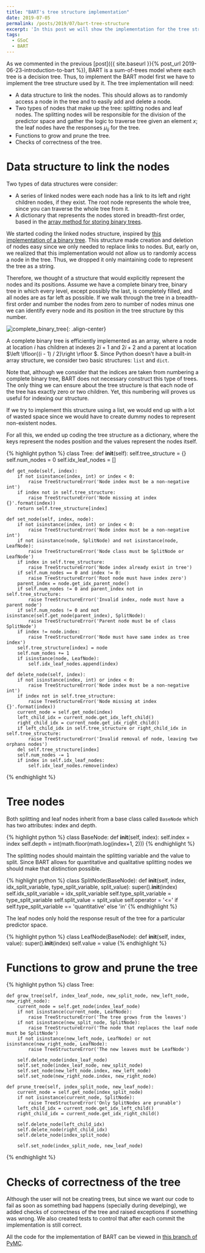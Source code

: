 ```yaml
---
title: "BART's tree structure implementation"
date: 2019-07-05
permalink: /posts/2019/07/bart-tree-structure
excerpt: 'In this post we will show the implementation for the tree structure of BART.'
tags:
  - GSoC
  - BART
---
```


As we commented in the previous [post]({{ site.baseurl }}{% post_url 2019-06-23-introduction-to-bart %}), BART is a sum-of-trees model where each tree is a decision tree. Thus, to implement the BART model first we have to implement the tree structure used by it. The tree implementation will need:

- A data structure to link the nodes. This should allows as to randomly access a node in the tree and to easily add and delete a node.
- Two types of nodes that make up the tree: splitting nodes and leaf nodes. The splitting nodes will be responsible for the division of the predictor space and gather the logic to traverse tree given an element $x$; the leaf nodes have the responses $\mu_{ij}$ for the tree.
- Functions to grow and prune the tree.
- Checks of correctness of the tree.

# Data structure to link the nodes

Two types of data structures were consider:

- A series of linked nodes were each node has a link to its left and right children nodes, if they exist. The root node represents the whole tree, since you can traverse the whole tree from it.
- A dictionary that represents the nodes stored in breadth-first order, based in the [array method for storing binary trees](https://en.wikipedia.org/wiki/Binary_tree#Arrays).

We started coding the linked nodes structure, inspired by [this implementation of a binary tree](https://github.com/joowani/binarytree). This structure made creation and deletion of nodes easy since we only needed to replace links to nodes. But, early on, we realized that this implementation would not allow us to randomly access a node in the tree. Thus, we dropped it only maintaining code to represent the tree as a string.

Therefore, we thought of a structure that would explicitly represent the nodes and its positions. Assume we have a complete binary tree, binary tree in which every level, except possibly the last, is completely filled, and all nodes are as far left as possible. If we walk through the tree in a breadth-first order and number the nodes from zero to number of nodes minus one we can identify every node and its position in the tree structure by this number.

![complete_binary_tree]({{site.url}}{{site.baseurl}}/images/posts/2019-07-05-bart-tree-structure/complete_binary_tree.png){: .align-center}

A complete binary tree is efficiently implemented as an array, where a node at location $i$ has children at indexes $2i + 1$ and $2i + 2$ and a parent at location $\left \lfloor{(i - 1) / 2}\right \rfloor $. Since Python doesn't have a built-in array structure, we consider two basic structures: `list` and `dict`.

Note that, although we consider that the indices are taken from numbering a complete binary tree, BART does not necessary construct this type of trees. The only thing we can ensure about the tree structure is that each node of the tree has exactly zero or two children. Yet, this numbering will proves us useful for indexing our structure.

If we try to implement this structure using a list, we would end up with a lot of wasted space since we would have to create dummy nodes to represent non-existent nodes.

For all this, we ended up coding the tree structure as a dictionary, where the keys represent the nodes position and the values represent the nodes itself.

{% highlight python %}
class Tree:
    def __init__(self):
        self.tree_structure = {}
        self.num_nodes = 0
        self.idx_leaf_nodes = []

    def get_node(self, index):
        if not isinstance(index, int) or index < 0:
            raise TreeStructureError('Node index must be a non-negative int')
        if index not in self.tree_structure:
            raise TreeStructureError('Node missing at index {}'.format(index))
        return self.tree_structure[index]

    def set_node(self, index, node):
        if not isinstance(index, int) or index < 0:
            raise TreeStructureError('Node index must be a non-negative int')
        if not isinstance(node, SplitNode) and not isinstance(node, LeafNode):
            raise TreeStructureError('Node class must be SplitNode or LeafNode')
        if index in self.tree_structure:
            raise TreeStructureError('Node index already exist in tree')
        if self.num_nodes == 0 and index != 0:
            raise TreeStructureError('Root node must have index zero')
        parent_index = node.get_idx_parent_node()
        if self.num_nodes != 0 and parent_index not in self.tree_structure:
            raise TreeStructureError('Invalid index, node must have a parent node')
        if self.num_nodes != 0 and not isinstance(self.get_node(parent_index), SplitNode):
            raise TreeStructureError('Parent node must be of class SplitNode')
        if index != node.index:
            raise TreeStructureError('Node must have same index as tree index')
        self.tree_structure[index] = node
        self.num_nodes += 1
        if isinstance(node, LeafNode):
            self.idx_leaf_nodes.append(index)

    def delete_node(self, index):
        if not isinstance(index, int) or index < 0:
            raise TreeStructureError('Node index must be a non-negative int')
        if index not in self.tree_structure:
            raise TreeStructureError('Node missing at index {}'.format(index))
        current_node = self.get_node(index)
        left_child_idx = current_node.get_idx_left_child()
        right_child_idx = current_node.get_idx_right_child()
        if left_child_idx in self.tree_structure or right_child_idx in self.tree_structure:
            raise TreeStructureError('Invalid removal of node, leaving two orphans nodes')
        del self.tree_structure[index]
        self.num_nodes -= 1
        if index in self.idx_leaf_nodes:
            self.idx_leaf_nodes.remove(index)
{% endhighlight %}

# Tree nodes

Both splitting and leaf nodes inherit from a base class called `BaseNode` which has two attributes: index and depth.

{% highlight python %}
class BaseNode:
    def __init__(self, index):
        self.index = index
        self.depth = int(math.floor(math.log(index+1, 2)))
{% endhighlight %}

The splitting nodes should maintain the splitting variable and the value to split. Since BART allows for quantitative and qualitative splitting nodes we should make that distinction possible.

{% highlight python %}
class SplitNode(BaseNode):
    def __init__(self, index, idx_split_variable, type_split_variable, split_value):
        super().__init__(index)
        self.idx_split_variable = idx_split_variable
        self.type_split_variable = type_split_variable
        self.split_value = split_value
        self.operator = '<=' if self.type_split_variable == 'quantitative' else 'in'
{% endhighlight %}

The leaf nodes only hold the response result of the tree for a particular predictor space.

{% highlight python %}
class LeafNode(BaseNode):
    def __init__(self, index, value):
        super().__init__(index)
        self.value = value
{% endhighlight %}

# Functions to grow and prune the tree

{% highlight python %}
class Tree:

    def grow_tree(self, index_leaf_node, new_split_node, new_left_node, new_right_node):
        current_node = self.get_node(index_leaf_node)
        if not isinstance(current_node, LeafNode):
            raise TreeStructureError('The tree grows from the leaves')
        if not isinstance(new_split_node, SplitNode):
            raise TreeStructureError('The node that replaces the leaf node must be SplitNode')
        if not isinstance(new_left_node, LeafNode) or not isinstance(new_right_node, LeafNode):
            raise TreeStructureError('The new leaves must be LeafNode')

        self.delete_node(index_leaf_node)
        self.set_node(index_leaf_node, new_split_node)
        self.set_node(new_left_node.index, new_left_node)
        self.set_node(new_right_node.index, new_right_node)

    def prune_tree(self, index_split_node, new_leaf_node):
        current_node = self.get_node(index_split_node)
        if not isinstance(current_node, SplitNode):
            raise TreeStructureError('Only SplitNodes are prunable')
        left_child_idx = current_node.get_idx_left_child()
        right_child_idx = current_node.get_idx_right_child()

        self.delete_node(left_child_idx)
        self.delete_node(right_child_idx)
        self.delete_node(index_split_node)

        self.set_node(index_split_node, new_leaf_node)
{% endhighlight %}

# Checks of correctness of the tree

Although the user will not be creating trees, but since we want our code to fail as soon as something bad happens (specially during develping), we added checks of correctness of the tree and raised exceptions if something was wrong. We also created tests to control that after each commit the implementation is still correct.

All the code for the implementation of BART can be viewed in [this branch of PyMC](https://github.com/jmloyola/pymc3/tree/add_bart).
